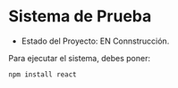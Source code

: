 <h1> Sistema de Prueba </h1>

- Estado del Proyecto: EN Connstrucción.

Para ejecutar el sistema, debes poner:

```npm install react```
